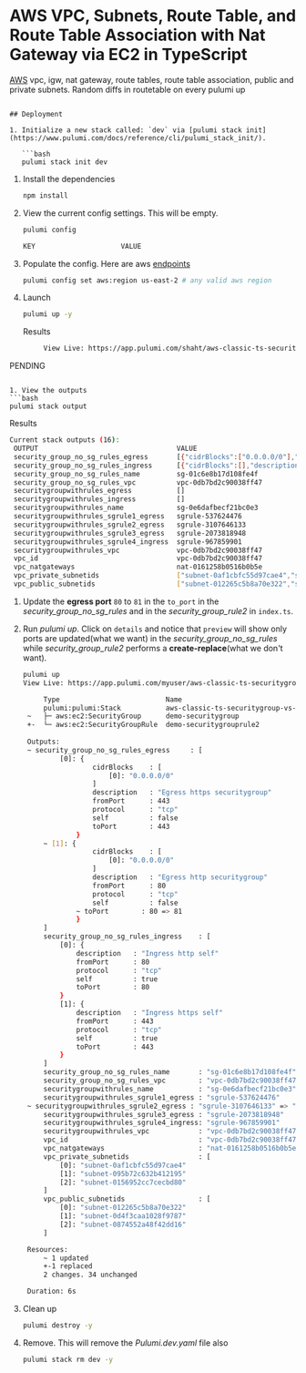 # AWS VPC, Subnets, Route Table, and Route Table Association with Nat Gateway via EC2 in TypeScript

[AWS](https://www.pulumi.com/registry/packages/aws/) vpc, igw, nat gateway, route tables, route table association, public and private subnets.  Random diffs in
routetable on every pulumi up

```

## Deployment

1. Initialize a new stack called: `dev` via [pulumi stack init](https://www.pulumi.com/docs/reference/cli/pulumi_stack_init/).

   ```bash
   pulumi stack init dev
   ```

1. Install the dependencies
   ```bash
   npm install
   ```

1. View the current config settings. This will be empty.

   ```bash
   pulumi config
   ```

   ```bash
   KEY                     VALUE
   ```

1. Populate the config.  Here are aws [endpoints](https://docs.aws.amazon.com/general/latest/gr/rande.html)

      ```bash
   pulumi config set aws:region us-east-2 # any valid aws region
   ```

1. Launch

   ```bash
   pulumi up -y
   ```

   Results
   ```bash
        View Live: https://app.pulumi.com/shaht/aws-classic-ts-securitygroup-vs-securitygrouprules/dev/updates/34

PENDING
   ```

1. View the outputs
   ```bash
   pulumi stack output
   ```

   Results
   ```bash
   Current stack outputs (16):
    OUTPUT                                  VALUE
    security_group_no_sg_rules_egress       [{"cidrBlocks":["0.0.0.0/0"],"description":"Egress https securitygroup","fromPort":443,"ipv6CidrBlocks":[],"prefixListIds":[],"protocol":"tcp","securityGroups":[],"self":false,"toPort":443},{"cidrBlocks":["0.0.0.0/0"],"description":"Egress http securitygroup","fromPort":80,"ipv6CidrBlocks":[],"prefixListIds":[],"protocol":"tcp","securityGroups":[],"self":false,"toPort":80}]
    security_group_no_sg_rules_ingress      [{"cidrBlocks":[],"description":"Ingress http self","fromPort":80,"ipv6CidrBlocks":[],"prefixListIds":[],"protocol":"tcp","securityGroups":[],"self":true,"toPort":80},{"cidrBlocks":[],"description":"Ingress https self","fromPort":443,"ipv6CidrBlocks":[],"prefixListIds":[],"protocol":"tcp","securityGroups":[],"self":true,"toPort":443}]
    security_group_no_sg_rules_name         sg-01c6e8b17d108fe4f
    security_group_no_sg_rules_vpc          vpc-0db7bd2c90038ff47
    securitygroupwithrules_egress           []
    securitygroupwithrules_ingress          []
    securitygroupwithrules_name             sg-0e6dafbecf21bc0e3
    securitygroupwithrules_sgrule1_egress   sgrule-537624476
    securitygroupwithrules_sgrule2_egress   sgrule-3107646133
    securitygroupwithrules_sgrule3_egress   sgrule-2073818948
    securitygroupwithrules_sgrule4_ingress  sgrule-967859901
    securitygroupwithrules_vpc              vpc-0db7bd2c90038ff47
    vpc_id                                  vpc-0db7bd2c90038ff47
    vpc_natgateways                         nat-0161258b0516b0b5e
    vpc_private_subnetids                   ["subnet-0af1cbfc55d97cae4","subnet-095b72c632b412195","subnet-0156952cc7cecbd80"]
    vpc_public_subnetids                    ["subnet-012265c5b8a70e322","subnet-0d4f3caa1028f9787","subnet-0874552a48f42dd16"]
   ```

1. Update the **egress port** `80` to `81` in the `to_port` in the *security_group_no_sg_rules* and in the *security_group_rule2* in `index.ts`.

1. Run *pulumi up*.  Click on `details` and notice that `preview` will show only ports are updated(what we want) in the *security_group_no_sg_rules* while *security_group_rule2* performs a **create-replace**(what we don't want).
   ```bash
   pulumi up
   View Live: https://app.pulumi.com/myuser/aws-classic-ts-securitygroup-vs-securitygrouprules/dev/updates/36

        Type                          Name                                                    Status       Info
        pulumi:pulumi:Stack           aws-classic-ts-securitygroup-vs-securitygrouprules-dev               
    ~   ├─ aws:ec2:SecurityGroup      demo-securitygroup                                      updated      [diff: ~egress]
    +-  └─ aws:ec2:SecurityGroupRule  demo-securitygrouprule2                                 replaced     [diff: ~toPort]
    
    Outputs:
    ~ security_group_no_sg_rules_egress     : [
            [0]: {
                    cidrBlocks    : [
                        [0]: "0.0.0.0/0"
                    ]
                    description   : "Egress https securitygroup"
                    fromPort      : 443
                    protocol      : "tcp"
                    self          : false
                    toPort        : 443
                }
        ~ [1]: {
                    cidrBlocks    : [
                        [0]: "0.0.0.0/0"
                    ]
                    description   : "Egress http securitygroup"
                    fromPort      : 80
                    protocol      : "tcp"
                    self          : false
                ~ toPort        : 80 => 81
                }
        ]
        security_group_no_sg_rules_ingress    : [
            [0]: {
                description   : "Ingress http self"
                fromPort      : 80
                protocol      : "tcp"
                self          : true
                toPort        : 80
            }
            [1]: {
                description   : "Ingress https self"
                fromPort      : 443
                protocol      : "tcp"
                self          : true
                toPort        : 443
            }
        ]
        security_group_no_sg_rules_name       : "sg-01c6e8b17d108fe4f"
        security_group_no_sg_rules_vpc        : "vpc-0db7bd2c90038ff47"
        securitygroupwithrules_name           : "sg-0e6dafbecf21bc0e3"
        securitygroupwithrules_sgrule1_egress : "sgrule-537624476"
    ~ securitygroupwithrules_sgrule2_egress : "sgrule-3107646133" => "sgrule-575209569"
        securitygroupwithrules_sgrule3_egress : "sgrule-2073818948"
        securitygroupwithrules_sgrule4_ingress: "sgrule-967859901"
        securitygroupwithrules_vpc            : "vpc-0db7bd2c90038ff47"
        vpc_id                                : "vpc-0db7bd2c90038ff47"
        vpc_natgateways                       : "nat-0161258b0516b0b5e"
        vpc_private_subnetids                 : [
            [0]: "subnet-0af1cbfc55d97cae4"
            [1]: "subnet-095b72c632b412195"
            [2]: "subnet-0156952cc7cecbd80"
        ]
        vpc_public_subnetids                  : [
            [0]: "subnet-012265c5b8a70e322"
            [1]: "subnet-0d4f3caa1028f9787"
            [2]: "subnet-0874552a48f42dd16"
        ]

    Resources:
        ~ 1 updated
        +-1 replaced
        2 changes. 34 unchanged

    Duration: 6s
   ```

1. Clean up
   ```bash
   pulumi destroy -y
   ```

1. Remove.  This will remove the *Pulumi.dev.yaml* file also
   ```bash
   pulumi stack rm dev -y
   ```